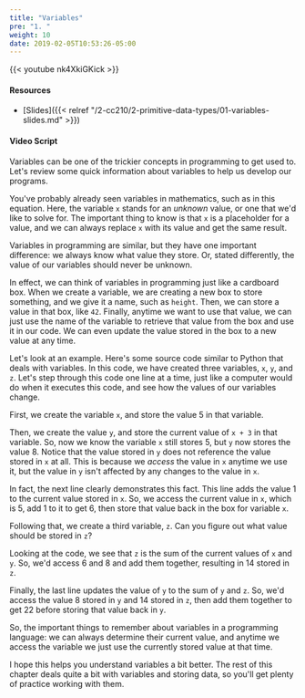 ```yaml
---
title: "Variables"
pre: "1. "
weight: 10
date: 2019-02-05T10:53:26-05:00
---
```


{{< youtube nk4XkiGKick >}}

#### Resources

* [Slides]({{< relref "/2-cc210/2-primitive-data-types/01-variables-slides.md" >}})

#### Video Script

Variables can be one of the trickier concepts in programming to get used to. Let's review some quick information about variables to help us develop our programs.

You've probably already seen variables in mathematics, such as in this equation. Here, the variable `x` stands for an _unknown_ value, or one that we'd like to solve for. The important thing to know is that `x` is a placeholder for a value, and we can always replace `x` with its value and get the same result.

Variables in programming are similar, but they have one important difference: we always know what value they store. Or, stated differently, the value of our variables should never be unknown.

In effect, we can think of variables in programming just like a cardboard box. When we create a variable, we are creating a new box to store something, and we give it a name, such as `height`. Then, we can store a value in that box, like `42`. Finally, anytime we want to use that value, we can just use the name of the variable to retrieve that value from the box and use it in our code. We can even update the value stored in the box to a new value at any time.

Let's look at an example. Here's some source code similar to Python that deals with variables. In this code, we have created three variables, `x`, `y`, and `z`. Let's step through this code one line at a time, just like a computer would do when it executes this code, and see how the values of our variables change.

First, we create the variable `x`, and store the value 5 in that variable.

Then, we create the value `y`, and store the current value of `x + 3` in that variable. So, now we know the variable `x` still stores 5, but `y` now stores the value 8. Notice that the value stored in `y` does not reference the value stored in `x` at all. This is because we _access_ the value in `x` anytime we use it, but the value in `y` isn't affected by any changes to the value in `x`.

In fact, the next line clearly demonstrates this fact. This line adds the value 1 to the current value stored in `x`. So, we access the current value in `x`, which is 5, add 1 to it to get 6, then store that value back in the box for variable `x`.

Following that, we create a third variable, `z`. Can you figure out what value should be stored in `z`?

Looking at the code, we see that `z` is the sum of the current values of `x` and `y`. So, we'd access 6 and 8 and add them together, resulting in 14 stored in `z`.

Finally, the last line updates the value of `y` to the sum of `y` and `z`. So, we'd access the value 8 stored in `y` and 14 stored in `z`, then add them together to get 22 before storing that value back in `y`.

So, the important things to remember about variables in a programming language: we can always determine their current value, and anytime we access the variable we just use the currently stored value at that time.

I hope this helps you understand variables a bit better. The rest of this chapter deals quite a bit with variables and storing data, so you'll get plenty of practice working with them.
